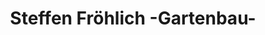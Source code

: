 ---
title: "Steffen Fröhlich -Gartenbau-"
url: /rathenow/steffen-froehlich-gartenbau/
shop: Blumen
---